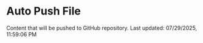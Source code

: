 # Auto Push File

Content that will be pushed to GitHub repository.
Last updated: 07/29/2025, 11:59:06 PM